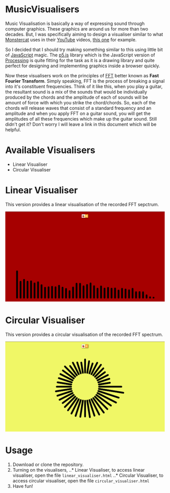 # MusicVisualisers

Music Visualisation is basically a way of expressing sound through computer graphics. These graphics are around us for more than two decades. But, I was specifically aiming to design a visualiser similar to what [Monstercat](https://www.monstercat.com/) uses in their [YouTube](https://www.youtube.com) videos, [this one](https://www.youtube.com/watch?v=4bDZvqQqyJ8) for example.

So I decided that I should try making something similar to this using little bit of [JavaScript](https://www.w3schools.com/jS/default.asp) magic. The [p5.js](https://p5js.org/) library which is the JavaScript version of [Processing](https://processing.org/) is quite fitting for the task as it is a drawing library and quite perfect for designing and implementing graphics inside a browser quickly.

Now these visualisers work on the principles of [FFT](https://en.wikipedia.org/wiki/Fast_Fourier_transform) better known as **Fast Fourier Transform**. Simply speaking, FFT is the process of breaking a signal into it's constituent frequencies. Think of it like this, when you play a guitar, the resultant sound is a mix of the sounds that would be individually produced by the chords and the amplitude of each of sounds will be amount of force with which you strike the chord/chords. So, each of the chords will release waves that consist of a standard frequency and an amplitude and when you apply FFT on a guitar sound, you will get the amplitudes of all these frequencies which make up the guitar sound. Still didn't get it? Don't worry I will leave a link in this document which will be helpful.

# Available Visualisers

* Linear Visualiser
* Circular Visualiser

# Linear Visualiser

This version provides a linear visualisation of the recorded FFT sepctrum.

![Linear Visualiser](linear_visualiser.png)

# Circular Visualiser

This version provides a circular visualisation of the recorded FFT spectrum.

![Circular Visualiser](circular_visualiser.png)

# Usage

1. Download or clone the repository.
2. Turning on the visualisers,
..* Linear Visualiser, to access linear visualiser, open the file `linear_visualiser.html`
..* Circular Visualiser, to access circular visualiser, open the file `circular_visualiser.html`
3. Have fun!